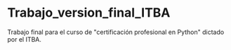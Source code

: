 # Trabajo_version_final_ITBA
Trabajo final para el curso de "certificación profesional en Python" dictado por el ITBA. 
